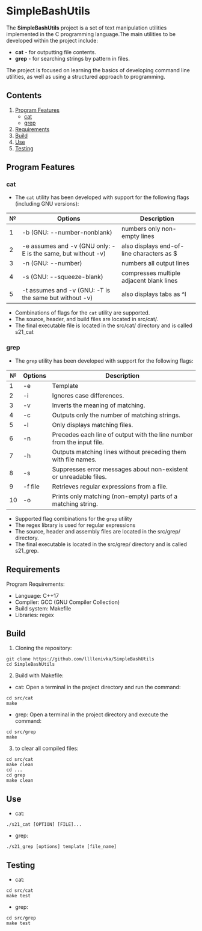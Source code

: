 # SimpleBashUtils

The **SimpleBashUtils** project is a set of text manipulation utilities implemented in the C programming language.The main utilities to be developed within the project include:
- **cat** - for outputting file contents.
- **grep** - for searching strings by pattern in files.

The project is focused on learning the basics of developing command line utilities, as well as using a structured approach to programming.

## Contents
1. [Program Features](#program-features)
    - [cat](#cat)
    - [grep](#grep)
2. [Requirements](#requirements)
2. [Build](#build)
3. [Use](#use) 
3. [Testing](#testing)

## Program Features

### cat

- The `cat` utility has been developed with support for the following flags (including GNU versions):

| № | Options | Description |
|--------|--------|--------|
| 1 | -b (GNU: --number-nonblank) | numbers only non-empty lines |
| 2 | -e assumes and -v (GNU only: -E is the same, but without -v) | also displays end-of-line characters as $ |
| 3 | -n (GNU: --number) | numbers all output lines |
| 4 | -s (GNU: --squeeze-blank) | compresses multiple adjacent blank lines |
| 5 | -t assumes and -v (GNU: -T is the same but without -v) | also displays tabs as ^I |
- Combinations of flags for the `cat` utility are supported.
- The source, header, and build files are located in src/cat/.
- The final executable file is located in the src/cat/ directory and is called s21_cat


### grep

- The `grep` utility has been developed with support for the following flags:

| № | Options | Description |
| ------ | ------ | ------ |
| 1 | -e | Template |
| 2 | -i | Ignores case differences. |
| 3 | -v | Inverts the meaning of matching. |
| 4 | -c | Outputs only the number of matching strings. |
| 5 | -l | Only displays matching files. |
| 6 | -n | Precedes each line of output with the line number from the input file. |
| 7 | -h | Outputs matching lines without preceding them with file names. |
| 8 | -s | Suppresses error messages about non-existent or unreadable files. |
| 9 | -f file | Retrieves regular expressions from a file. |
| 10 | -o | Prints only matching (non-empty) parts of a matching string. | |
- Supported flag combinations for the `grep` utility
- The regex library is used for regular expressions 
- The source, header and assembly files are located in the src/grep/ directory.
- The final executable is located in the src/grep/ directory and is called s21_grep.

## Requirements

Program Requirements:
- Language: C++17
- Compiler: GCC (GNU Compiler Collection)
- Build system: Makefile
- Libraries: regex

## Build

1. Cloning the repository:
```
git clone https://github.com/llllenivka/SimpleBashUtils
cd SimpleBashUtils
```
2. Build with Makefile:
- cat: Open a terminal in the project directory and run the command:
```
cd src/cat
make
```
- grep: Open a terminal in the project directory and execute the command:
```
cd src/grep
make
```
3. to clear all compiled files:
```
cd src/cat
make clean
cd ...
cd grep
make clean
```

## Use

- cat:
```
./s21_cat [OPTION] [FILE]...
```
- grep:
```
./s21_grep [options] template [file_name]
```
## Testing

- cat:
```
cd src/cat
make test
```
- grep:
```
cd src/grep
make test
```